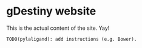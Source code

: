 # gDestiny website

This is the actual content of the site. Yay!

```
TODO(pylaligand): add instructions (e.g. Bower).
```
